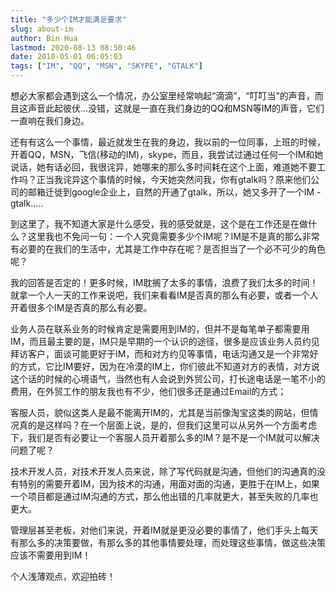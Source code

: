 ```yaml
---
title: "多少个IM才能满足要求"
slug: about-im
author: Bin Hua
lastmod: 2020-08-13 08:50:46
date: 2010-05-01 06:05:03
tags: ["IM", "QQ", "MSN", "SKYPE", "GTALK"]
---
```


想必大家都会遇到这么一个情况，办公室里经常响起“滴滴”，“叮叮当”的声音，而且这声音此起彼伏...没错，这就是一直在我们身边的QQ和MSN等IM的声音，它们一直响在我们身边。

还有有这么一个事情，最近就发生在我的身边，我以前的一位同事，上班的时候，开着QQ，MSN，飞信(移动的IM)，skype，而且，我尝试过通过任何一个IM和她说话，她有话必回，我很诧异，她哪来的那么多时间耗在这个上面，难道她不要工作吗？正当我诧异这个事情的时候，今天她突然问我，你有gtalk吗？原来他们公司的邮箱迁徙到google企业上，自然的开通了gtalk，所以，她又多开了一个IM - gtalk.....

到这里了，我不知道大家是什么感受，我的感受就是，这个是在工作还是在做什么？这里我也不免问一句：一个人究竟需要多少个IM呢？IM是不是真的那么非常有必要的在我们的生活中，尤其是工作中存在呢？是否担当了一个必不可少的角色呢？

我的回答是否定的！更多时候，IM耽搁了太多的事情，浪费了我们太多的时间！就拿一个人一天的工作来说吧，我们来看看IM是否真的那么有必要，或者一个人开着很多个IM是否真的那么有必要。

业务人员在联系业务的时候肯定是需要用到IM的，但并不是每笔单子都需要用IM，而且最主要的是，IM只是早期的一个认识的途径，很多是应该业务人员约见拜访客户，面谈可能更好于IM，而和对方约见等事情，电话沟通又是一个非常好的方式，它比IM要好，因为在冷漠的IM上，你们彼此不知道对方的表情，对方说这个话的时候的心境语气，当然也有人会说到外贸公司，打长途电话是一笔不小的费用，在外贸工作的朋友我也有不少，他们很多还是通过Email的方式；

客服人员，貌似这类人是最不能离开IM的，尤其是当前像淘宝这类的网站，但情况真的是这样吗？在一个层面上说，是的，但我们这里可以从另外一个方面考虑下，我们是否有必要让一个客服人员开着那么多的IM？是不是一个IM就可以解决问题了呢？

技术开发人员，对技术开发人员来说，除了写代码就是沟通，但他们的沟通真的没有特别的需要开着IM，因为技术的沟通，用面对面的沟通，更胜于在IM上，如果一个项目都是通过IM沟通的方式，那么他出错的几率就更大，甚至失败的几率也更大。

管理层甚至老板，对他们来说，开着IM就是更没必要的事情了，他们手头上每天有那么多的决策要做，有那么多的其他事情要处理，而处理这些事情，做这些决策应该不需要用到IM！

个人浅薄观点，欢迎拍砖！
